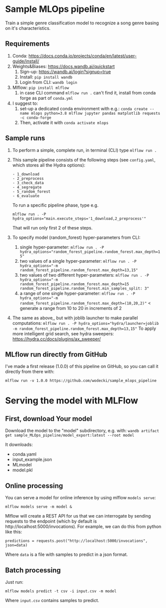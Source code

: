 # Sample MLOps pipeline

Train a simple genre classification model to recognize a song genre basing on it's characteristics. 



## Requirements

1. Conda: https://docs.conda.io/projects/conda/en/latest/user-guide/install/
2. Weights&Biases: https://docs.wandb.ai/quickstart
   1. Sign-up: https://wandb.ai/login?signup=true
   2. Install: `pip install wandb`
   3. Login from CLI: `wandb login`
3. Mlflow: `pip install mlflow`
   1. in case CLI command  `mlflow run .`  can't find it, install from conda forge as part of `conda.yml`
4. I suggest to:
   1. set-up a dedicated conda environment with e.g.:
      `conda create --name mlops python=3.8 mlflow jupyter pandas matplotlib requests -c conda-forge`
   2. Then, activate it with `conda activate mlops`



## Sample runs

1. To perform a simple, complete run, in terminal (CLI) type
   `mlflow run .`

2. This sample pipeline consists of the following steps (see `config.yaml`, which stores all the Hydra options):

       - 1_download
       - 2_preprocess
       - 3_check_data
       - 4_segregate
       - 5_random_forest
       - 6_evaluate

   To run a specific pipeline phase, type e.g.

   `mlflow run . -P hydra_options="main.execute_steps='1_download,2_preprocess'"`

   That will run only first 2 of these steps.

3. To specify model (random_forest) hyper-parameters from CLI:

   1. single hyper-parameter:
      `mlflow run . -P hydra_options="random_forest_pipeline.random_forest.max_depth=15"`
   2. two values of a single  hyper-parameter:
      `mlflow run . -P hydra_options="-m random_forest_pipeline.random_forest.max_depth=13,15"`
   3. two values of two different  hyper-parameters:
      `mlflow run . -P hydra_options="-m random_forest_pipeline.random_forest.max_depth=15 random_forest_pipeline.random_forest.min_samples_split: 3"`
   4. a range of one single hyper-parameter:
      `mlflow run . -P hydra_options="-m random_forest_pipeline.random_forest.max_depth=(10,20,2)"` < generate a range from 10 to 20 in increments of 2

4. The same as above,, but with joblib launcher to make parallel computations:
`mlflow run . -P hydra_options="hydra/launcher=joblib -m random_forest_pipeline.random_forest.max_depth=13,15"` 
To apply more intelligent grid search, see hydra sweepers: https://hydra.cc/docs/plugins/ax_sweeper/



## MLflow run directly from GitHub

I've made a first release (1.0.0) of this pipeline on GitHub, so you can call it directly from there with:

`mlflow run -v 1.0.0 https://github.com/wodecki/sample_mlops_pipeline`



# Serving the model with MLFlow

## First, download Your model

Download the model to the "model" subdirectory, e.g. with:
`wandb artifact get sample_MLOps_pipeline/model_export:latest --root model`

It downloads:

- conda.yaml
- input_example.json
- MLmodel
- model.pkl

## Online processing

You can serve a model for online inference by using mlflow `models serve`:

`mlflow models serve -m model &`

Mlflow will create a REST API for us that we can interrogate by sending requests to the endpoint (which by default is http://localhost:5000/invocations). For example, we can do this from python like this:

`predictions = requests.post("http://localhost:5000/invocations", json=data)`

Where `data` is a file with samples to predict in a json format. 

## Batch processing

Just run:

`mlflow models predict -t csv -i input.csv -m model`

Where `input.csv` contains samples to predict.





   

   

